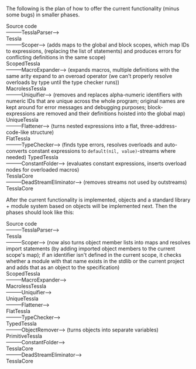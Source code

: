 The following is the plan of how to offer the current functionality (minus some bugs) in smaller phases.

Source code  
———TesslaParser—>  
Tessla  
———Scoper—> (adds maps to the global and block scopes, which map IDs to expressions, (replacing the list of statements) and produces errors for conflicting definitions in the same scope)  
ScopedTessla  
———MacroExpander—> (expands macros, multiple definitions with the same arity expand to an overoad operator (we can't properly resolve overloads by type until the type checker runs))  
MacrolessTessla  
———Uniquifier—> (removes and replaces alpha-numeric identifiers with numeric IDs that are unique across the whole program; original names are kept around for error messages and debugging purposes; block-expressions are removed and their definitions hoisted into the global map)  
UniqueTessla  
———Flattener—> (turns nested expressions into a flat, three-address-code-like structure)  
FlatTessla  
———TypeChecker—> (finds type errors, resolves overloads and auto-converts constant expressions to `default(nil, value)`-streams where needed)
TypedTessla  
———ConstantFolder—> (evaluates constant expressions, inserts overload nodes for overloaded macros)  
TesslaCore  
———DeadStreamEliminator—> (removes streams not used by outstreams)  
TesslaCore

After the current functionality is implemented, objects and a standard library + module system based on objects will be implemented next. Then the phases should look like this:

Source code  
———TesslaParser—>  
Tessla  
———Scoper—> (now also turns object member lists into maps and resolves import statements (by adding imported object members to the current scope's map); if an identifier isn't defined in the current scope, it checks whether a module with that name exists in the stdlib or the current project and adds that as an object to the specification)  
ScopedTessla  
———MacroExpander—>  
MacrolessTessla  
———Uniquifier—>  
UniqueTessla  
———Flattener—>  
FlatTessla  
———TypeChecker—>  
TypedTessla  
———ObjectRemover—> (turns objects into separate variables)  
PrimitiveTessla  
———ConstantFolder—>  
TesslaCore  
———DeadStreamEliminator—>  
TesslaCore
